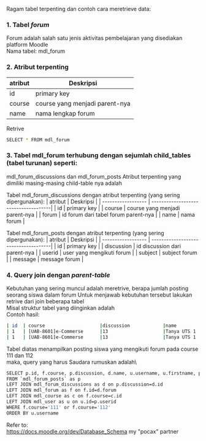 Ragam tabel terpenting dan contoh cara meretrieve data:  
  
  
### 1. Tabel _forum_  
Forum adalah salah satu jenis aktivitas pembelajaran yang disediakan platform Moodle\
Nama tabel: mdl_forum

### 2. Atribut terpenting  
| atribut            | Deskripsi                          |
| ------------------ | -----------------------------------|
| id                 | primary key                        |
| course             | course yang menjadi parent-nya     | 
| name               | nama lengkap forum                  | 
  
  
Retrive
```bash
SELECT * FROM mdl_forum
```  
  
### 3. Tabel mdl_forum terhubung dengan sejumlah child_tables (tabel turunan) seperti:  
mdl_forum_discussions dan mdl_forum_posts
Atribut terpenting yang dimiliki masing-masing child-table nya adalah  


Tabel mdl_forum_discussions dengan atribut terpenting (yang sering dipergunakan):
| atribut            | Deskripsi                            |
| ------------------ | -------------------------------------|
| id                 | primary key                          |
| course             | course yang menjadi parent-nya       | 
| forum              | id forum dari tabel forum parent-nya |
| name               | nama forum                           | 


Tabel mdl_forum_posts dengan atribut terpenting (yang sering dipergunakan):
| atribut            | Deskripsi                            |
| ------------------ | -------------------------------------|
| id                 | primary key                          |
| discussion         | id discussion dari parent-nya        | 
| userid             | user yang mengikuti forum            | 
| subject            | subject forum                        |
| message            | message forum                        | 
  
  
### 4. Query join dengan _parent-table_ 
Kebutuhan yang sering muncul adalah meretrive, berapa jumlah posting seorang siswa dalam forum
Untuk menjawab kebutuhan tersebut lakukan retrive dari join beberapa tabel\
Misal struktur tabel yang diinginkan adalah\
Contoh hasil:  
```bash
| id  | course                    |discussion            |name          |username         |firstname          | message               |
| 1   | [UAB-8601]e-Commerse      |13                    |Tanya UTS 1   |2008001          |Upin               | Saya bertanya ........|
| 1   | [UAB-8601]e-Commerse      |13                    |Tanya UTS 1   |2008006          |Ipin               | Menambahkan   ........|
```   
Tabel diatas menampilkan posting siswa yang mengikuti forum pada course 111 dan 112\
maka, query yang harus Saudara rumuskan adalah\  
```bash
SELECT p.id, f.course, p.discussion, d.name, u.username, u.firstname, p.message
FROM `mdl_forum_posts` as p
LEFT JOIN mdl_forum_discussions as d on p.discussion=d.id
LEFT JOIN mdl_forum as f on f.id=d.forum
LEFT JOIN mdl_course as c on f.course=c.id
LEFT JOIN mdl_user as u on u.id=p.userid
WHERE f.course='111' or f.course='112'
ORDER BY u.username

```  
  

  

Refer to:  
https://docs.moodle.org/dev/Database_Schema
my "pocax" partner